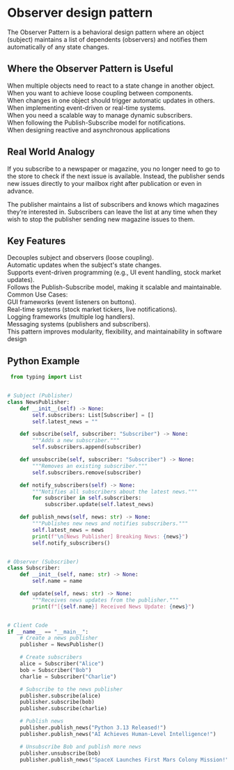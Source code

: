 # Observer design pattern

The Observer Pattern is a behavioral design pattern where an object (subject) maintains a list of dependents (observers) and notifies them automatically of any state changes.

## Where the Observer Pattern is Useful

When multiple objects need to react to a state change in another object.  
When you want to achieve loose coupling between components.  
When changes in one object should trigger automatic updates in others.  
When implementing event-driven or real-time systems.  
When you need a scalable way to manage dynamic subscribers.  
When following the Publish-Subscribe model for notifications.  
When designing reactive and asynchronous applications  

## Real World Analogy

If you subscribe to a newspaper or magazine, you no longer need to go to the store to check if the next issue is available. Instead, the publisher sends new issues directly to your mailbox right after publication or even in advance.

The publisher maintains a list of subscribers and knows which magazines they’re interested in. Subscribers can leave the list at any time when they wish to stop the publisher sending new magazine issues to them.

## Key Features

Decouples subject and observers (loose coupling).  
Automatic updates when the subject's state changes.  
Supports event-driven programming (e.g., UI event handling, stock market updates).  
Follows the Publish-Subscribe model, making it scalable and maintainable.  
Common Use Cases:  
GUI frameworks (event listeners on buttons).  
Real-time systems (stock market tickers, live notifications).  
Logging frameworks (multiple log handlers).  
Messaging systems (publishers and subscribers).  
This pattern improves modularity, flexibility, and maintainability in software design  

## Python Example

```python
 from typing import List


# Subject (Publisher)
class NewsPublisher:
    def __init__(self) -> None:
        self.subscribers: List[Subscriber] = []
        self.latest_news = ""

    def subscribe(self, subscriber: "Subscriber") -> None:
        """Adds a new subscriber."""
        self.subscribers.append(subscriber)

    def unsubscribe(self, subscriber: "Subscriber") -> None:
        """Removes an existing subscriber."""
        self.subscribers.remove(subscriber)

    def notify_subscribers(self) -> None:
        """Notifies all subscribers about the latest news."""
        for subscriber in self.subscribers:
            subscriber.update(self.latest_news)

    def publish_news(self, news: str) -> None:
        """Publishes new news and notifies subscribers."""
        self.latest_news = news
        print(f"\n[News Publisher] Breaking News: {news}")
        self.notify_subscribers()


# Observer (Subscriber)
class Subscriber:
    def __init__(self, name: str) -> None:
        self.name = name

    def update(self, news: str) -> None:
        """Receives news updates from the publisher."""
        print(f"[{self.name}] Received News Update: {news}")


# Client Code
if __name__ == "__main__":
    # Create a news publisher
    publisher = NewsPublisher()

    # Create subscribers
    alice = Subscriber("Alice")
    bob = Subscriber("Bob")
    charlie = Subscriber("Charlie")

    # Subscribe to the news publisher
    publisher.subscribe(alice)
    publisher.subscribe(bob)
    publisher.subscribe(charlie)

    # Publish news
    publisher.publish_news("Python 3.13 Released!")
    publisher.publish_news("AI Achieves Human-Level Intelligence!")

    # Unsubscribe Bob and publish more news
    publisher.unsubscribe(bob)
    publisher.publish_news("SpaceX Launches First Mars Colony Mission!")
```
